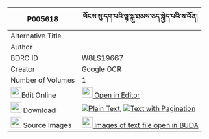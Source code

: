 |P005618|ཡོངས་སུ་དག་པའི་ལྷ་སྐུ་ཐམས་ཅད་སྐྱེད་པའི་ས་བོན། 
| --- | --- 
|Alternative Title |
|Author | 
|BDRC ID | W8LS19667
|Creator | Google OCR
|Number of Volumes| 1
|<img width="25" src="https://img.icons8.com/color/25/000000/edit-property.png">Edit Online| [<img width="25" src="https://avatars.githubusercontent.com/u/45091458?s=200&v=4"> Open in Editor](http://editor.openpecha.org/P005618)
|<img width="25" src="https://img.icons8.com/fluent/48/000000/download-2.png"/>  Download | [![](https://img.icons8.com/color/20/000000/txt.png)Plain Text](https://github.com/Openpecha/P005618/releases/download/v1/yongsu_dakpa_i_lhaku_tamche_ky_plain_P005618.zip), [![](https://img.icons8.com/color/20/000000/txt.png)Text with Pagination](https://github.com/Openpecha/P005618/releases/download/v1/yongsu_dakpa_i_lhaku_tamche_ky_pages_P005618.zip)
|<img width="25" src="https://img.icons8.com/plasticine/100/000000/pictures-folder.png"/>  Source Images | [<img width="25" src="https://library.bdrc.io/icons/BUDA-small.svg"> Images of text file open in BUDA](https://library.bdrc.io/show/bdr:W8LS19667)